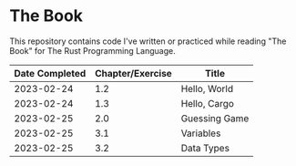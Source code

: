 # The Book
This repository contains code I've written or practiced while reading "The Book" for The Rust Programming Language.

| Date Completed | Chapter/Exercise | Title |
|----------------|------------------|-------|
| 2023-02-24 | 1.2 | Hello, World |
| 2023-02-24 | 1.3 | Hello, Cargo |
| 2023-02-25 | 2.0 | Guessing Game |
| 2023-02-25 | 3.1 | Variables |
| 2023-02-25 | 3.2 | Data Types |
